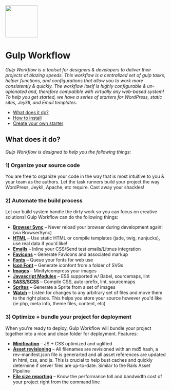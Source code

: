 <img src="https://avatars3.githubusercontent.com/u/15914827?v=3&s=200" width="100" height="100">

# Gulp Workflow
_Gulp Workflow is a toolset for designers & developers to deliver their projects at blazing speeds.  This workflow is a centralized set of gulp tasks, helper functions, and configurations that allow you to work more consistently & quickly.  The workflow itself is highly configurable & un-opionated and, therefore compatible with virtually any web-based system!  To help you get started, we have a series of starters for WordPress, static sites, Jeykll, and Email templates._  
  
* [What does it do?]()  
* [How to install]()  
* [Create your own starter]()  

## What does it do?
_Gulp Workflow is designed to help you the following things:_
  
### 1) Organize your source code
You are free to organize your code in the way that is most intuitive to you & your team as the authors.  Let the task runners build your project the way WordPress, Jeykll, Apache, etc require.  Cast away your shackles! 
### 2) Automate the build process
Let our build system handle the dirty work so you can focus on creative solutions!  Gulp Workflow can do the following things:
* **[Browser Sync]()** – Never reload your browser during development again! (via BrowserSync)
* **[HTML]()** – Use static HTML or compile templates (jade, twig, nunjucks), use real data if you'd like! 
* **[Emails]()** – Inline your CSS/Send test emails/Litmus integration
* **[Favicons]()** – Generate Favicons and associated markup
* **[Fonts]()** – Queue your fonts for web use
* **[Icon Font]()** – Generate iconfont from a folder of SVGs
* **[Images]()** – Minify/compress your images
* **[Javascript Modules]()** – ES6 supported w/ Babel, sourcemaps, lint
* **[SASS/SCSS]()** – Compile CSS, auto-prefix, lint, sourcemaps
* **[Sprites]()** – Generate a Sprite from a set of images
* **[Watch]()** – Listen for changes to any arbitrary set of files and move them to the right place.  This helps you store your source however you'd like (ie php, meta info, theme files, content, etc)

### 3) Optimize + bundle your project for deployment
When you're ready to deploy, Gulp Workflow will bundle your project together into a nice and clean folder for deployment.  Features:
* **[Minification]()** – JS + CSS optimized and uglified
* **[Asset revisioning]()** – All filenames are revisioned with an md5 hash, a rev-manifest.json file is generarted and all asset references are updated in html, css, and js.  This is crucial to help bust caches and quickly determine if server files are up-to-date.  Similar to the Rails Asset Pipeline
* **[File size reporting]()** – Know the performance toll and bandwidth cost of your project right from the command line
